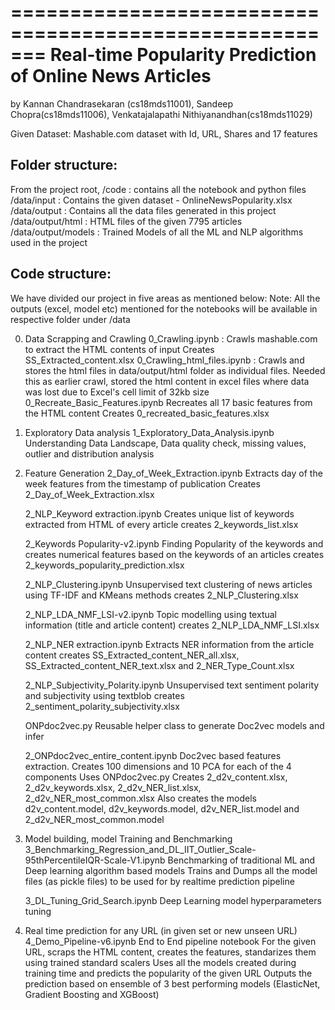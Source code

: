 =======================================================
Real-time Popularity Prediction of Online News Articles 
=======================================================
by
Kannan Chandrasekaran (cs18mds11001), Sandeep Chopra(cs18mds11006), Venkatajalapathi Nithiyanandhan(cs18mds11029)

Given Dataset:
Mashable.com dataset with Id, URL, Shares and 17 features

Folder structure:
-----------------
From the project root,
/code    : contains all the notebook and python files
/data/input  : Contains the given dataset - OnlineNewsPopularity.xlsx 
/data/output : Contains all the data files generated in this project
/data/output/html   : HTML files of the given 7795 articles
/data/output/models : Trained Models of all the ML and NLP algorithms used in the project

Code structure:
---------------
We have divided our project in five areas as mentioned below: 
   Note: All the outputs (excel, model etc) mentioned for the notebooks will be available in respective folder under /data

0. Data Scrapping and Crawling
   0_Crawling.ipynb : 
       Crawls mashable.com to extract the HTML contents of input
       Creates SS_Extracted_content.xlsx
   0_Crawling_html_files.ipynb : 
       Crawls and stores the html files in data/output/html folder as individual files. 
       Needed this as earlier crawl, stored the html content in excel files where data was lost due to Excel's cell limit of 32kb size
   0_Recreate_Basic_Features.ipynb
       Recreates all 17 basic features from the HTML content
       Creates 0_recreated_basic_features.xlsx       
	   
1. Exploratory Data analysis
   1_Exploratory_Data_Analysis.ipynb
       Understanding Data Landscape, Data quality check, missing values, outlier and distribution analysis
	   
2. Feature Generation
   2_Day_of_Week_Extraction.ipynb
       Extracts day of the week features from the timestamp of publication
       Creates 2_Day_of_Week_Extraction.xlsx
	   
   2_NLP_Keyword extraction.ipynb
       Creates unique list of keywords extracted from HTML of every article
	   creates 2_keywords_list.xlsx
   
   2_Keywords Popularity-v2.ipynb
       Finding Popularity of the keywords and creates numerical features based on the keywords of an articles
	   creates 2_keywords_popularity_prediction.xlsx
	  
   2_NLP_Clustering.ipynb
       Unsupervised text clustering of news articles using TF-IDF and KMeans methods
	   creates 2_NLP_Clustering.xlsx
	   
   2_NLP_LDA_NMF_LSI-v2.ipynb
       Topic modelling using textual information (title and article content)
	   creates 2_NLP_LDA_NMF_LSI.xlsx
	   
   2_NLP_NER extraction.ipynb
        Extracts NER information from the article content
		creates SS_Extracted_content_NER_all.xlsx, SS_Extracted_content_NER_text.xlsx and 2_NER_Type_Count.xlsx

   2_NLP_Subjectivity_Polarity.ipynb
        Unsupervised text sentiment polarity and subjectivity using textblob
		creates 2_sentiment_polarity_subjectivity.xlsx
	
   ONPdoc2vec.py
        Reusable helper class to generate Doc2vec models and infer
		
   2_ONPdoc2vec_entire_content.ipynb
        Doc2vec based features extraction. Creates 100 dimensions and 10 PCA for each of the 4 components
		Uses ONPdoc2vec.py
		Creates 2_d2v_content.xlsx, 2_d2v_keywords.xlsx, 2_d2v_NER_list.xlsx, 2_d2v_NER_most_common.xlsx
		Also creates the models d2v_content.model, d2v_keywords.model, d2v_NER_list.model and 2_d2v_NER_most_common.model
		   
3. Model building, model Training and Benchmarking
   3_Benchmarking_Regression_and_DL_IIT_Outlier_Scale-95thPercentileIQR-Scale-V1.ipynb
        Benchmarking of traditional ML and Deep learning algorithm based models
        Trains and Dumps all the model files (as pickle files) to be used for by realtime prediction pipeline

   3_DL_Tuning_Grid_Search.ipynb
        Deep Learning model hyperparameters tuning
   
4. Real time prediction for any URL (in given set or new unseen URL)
   4_Demo_Pipeline-v6.ipynb
        End to End pipeline notebook
		For the given URL, scraps the HTML content, creates the features, standarizes them using trained standard scalers
		Uses all the models created during training time and predicts the popularity of the given URL
		Outputs the prediction based on ensemble of 3 best performing models (ElasticNet, Gradient Boosting and XGBoost)
		
		
